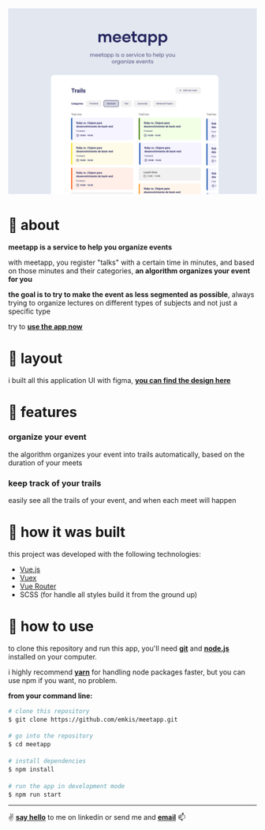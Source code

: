 <h1 align="center">
    <img alt="demo of the app" src="https://raw.githubusercontent.com/emkis/meetapp/master/.github/meetapp-preview.png" />
</h1>

# :page_with_curl: about
**meetapp is a service to help you organize events**

with meetapp, you register "talks" with a certain time in minutes, and based on those minutes and their categories, **an algorithm organizes your event for you**

**the goal is to try to make the event as less segmented as possible**, always trying to organize lectures on different types of subjects and not just a specific type

try to [**use the app now**](https://emkis-meetapp.netlify.app/)

# :art: layout
i built all this application UI with figma, **[you can find the design here](https://www.figma.com/file/lsOKOfuAdy8R8CEISJXYyu/Meetapp?node-id=0%3A1)**

# :pushpin: features
### organize your event
the algorithm organizes your event into trails automatically, based on the duration of your meets

### keep track of your trails
easily see all the trails of your event, and when each meet will happen

# :hammer: how it was built
this project was developed with the following technologies:

- [Vue.js](http://vuejs.org)
- [Vuex](https://vuex.vuejs.org)
- [Vue Router](https://router.vuejs.org)
- SCSS (for handle all styles build it from the ground up)

# :electric_plug: how to use
to clone this repository and run this app, you'll need **[git](https://git-scm.com)** and **[node.js](https://nodejs.org)** installed on your computer.

i highly recommend **[yarn](https://yarnpkg.com)** for handling node packages faster, but you can use npm if you want, no problem.

**from your command line:**

```bash
# clone this repository
$ git clone https://github.com/emkis/meetapp.git

# go into the repository
$ cd meetapp

# install dependencies
$ npm install

# run the app in development mode
$ npm run start
```

---

:v: **[say hello](https://www.linkedin.com/in/nicolas-jardim)** to me on linkedin or send me and **[email](mailto:nicolasemkis@gmail.com)** :mailbox:
